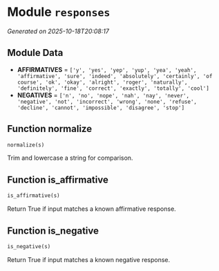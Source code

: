 # Module `responses`

<a name='module-responses'></a>
*Generated on 2025-10-18T20:08:17*

## Module Data

<a name='responses-var-affirmatives'></a>
- **AFFIRMATIVES** = `['y', 'yes', 'yep', 'yup', 'yea', 'yeah', 'affirmative', 'sure', 'indeed', 'absolutely', 'certainly', 'of course', 'ok', 'okay', 'alright', 'roger', 'naturally', 'definitely', 'fine', 'correct', 'exactly', 'totally', 'cool']`
<a name='responses-var-negatives'></a>
- **NEGATIVES** = `['n', 'no', 'nope', 'nah', 'nay', 'never', 'negative', 'not', 'incorrect', 'wrong', 'none', 'refuse', 'decline', 'cannot', 'impossible', 'disagree', 'stop']`

## Function **normalize**

<a name='responses-function-normalize'></a>
```python
normalize(s)
```

Trim and lowercase a string for comparison.

## Function **is_affirmative**

<a name='responses-function-is_affirmative'></a>
```python
is_affirmative(s)
```

Return True if input matches a known affirmative response.

## Function **is_negative**

<a name='responses-function-is_negative'></a>
```python
is_negative(s)
```

Return True if input matches a known negative response.

